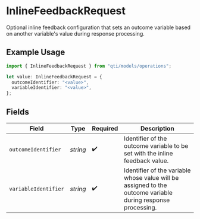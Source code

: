 # InlineFeedbackRequest

Optional inline feedback configuration that sets an outcome variable based on another variable's value during response processing.

## Example Usage

```typescript
import { InlineFeedbackRequest } from "qti/models/operations";

let value: InlineFeedbackRequest = {
  outcomeIdentifier: "<value>",
  variableIdentifier: "<value>",
};
```

## Fields

| Field                                                                                                       | Type                                                                                                        | Required                                                                                                    | Description                                                                                                 |
| ----------------------------------------------------------------------------------------------------------- | ----------------------------------------------------------------------------------------------------------- | ----------------------------------------------------------------------------------------------------------- | ----------------------------------------------------------------------------------------------------------- |
| `outcomeIdentifier`                                                                                         | *string*                                                                                                    | :heavy_check_mark:                                                                                          | Identifier of the outcome variable to be set with the inline feedback value.                                |
| `variableIdentifier`                                                                                        | *string*                                                                                                    | :heavy_check_mark:                                                                                          | Identifier of the variable whose value will be assigned to the outcome variable during response processing. |